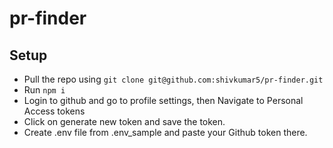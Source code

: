 # pr-finder

## Setup 

* Pull the repo using `git clone git@github.com:shivkumar5/pr-finder.git`
* Run `npm i`
* Login to github and go to profile settings, then Navigate to Personal Access tokens
* Click on generate new token and save the token.
* Create .env file from .env_sample and paste your Github token there. 
